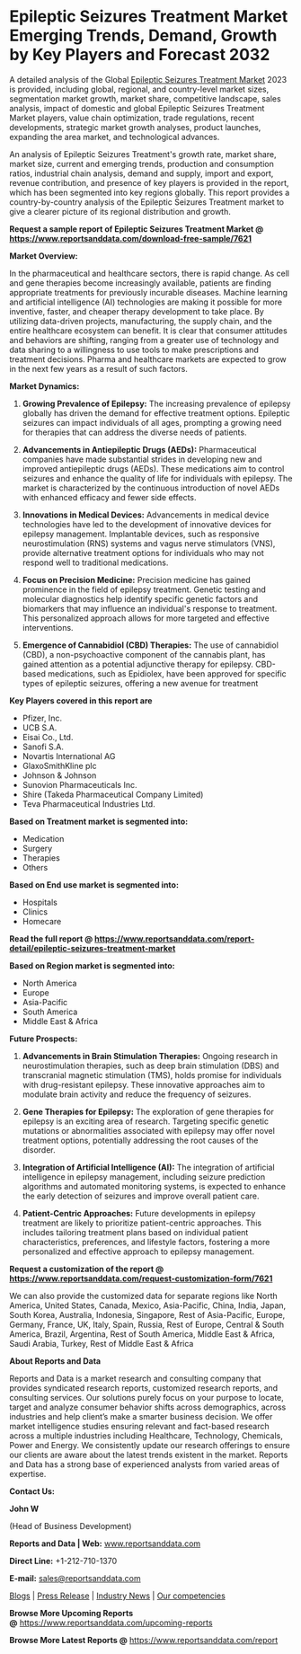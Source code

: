 # Epileptic Seizures Treatment Market Emerging Trends, Demand, Growth by Key Players and Forecast 2032

<p>A detailed analysis of the Global <a href="https://www.reportsanddata.com/report-detail/epileptic-seizures-treatment-market">Epileptic Seizures Treatment Market</a>&nbsp;2023 is provided, including global, regional, and country-level market sizes, segmentation market growth, market share, competitive landscape, sales analysis, impact of domestic and global Epileptic Seizures Treatment Market players, value chain optimization, trade regulations, recent developments, strategic market growth analyses, product launches, expanding the area market, and technological advances.</p>
<p>An analysis of Epileptic Seizures Treatment's growth rate, market share, market size, current and emerging trends, production and consumption ratios, industrial chain analysis, demand and supply, import and export, revenue contribution, and presence of key players is provided in the report, which has been segmented into key regions globally. This report provides a country-by-country analysis of the Epileptic Seizures Treatment market to give a clearer picture of its regional distribution and growth.</p>
<p><strong>Request a sample report of Epileptic Seizures Treatment Market @ <a href="https://www.reportsanddata.com/download-free-sample/7621">https://www.reportsanddata.com/download-free-sample/7621</a></strong></p>
<p><strong>Market Overview:</strong></p>
<p>In the pharmaceutical and healthcare sectors, there is rapid change. As cell and gene therapies become increasingly available, patients are finding appropriate treatments for previously incurable diseases. Machine learning and artificial intelligence (AI) technologies are making it possible for more inventive, faster, and cheaper therapy development to take place. By utilizing data-driven projects, manufacturing, the supply chain, and the entire healthcare ecosystem can benefit. It is clear that consumer attitudes and behaviors are shifting, ranging from a greater use of technology and data sharing to a willingness to use tools to make prescriptions and treatment decisions. Pharma and healthcare markets are expected to grow in the next few years as a result of such factors.</p>
<p><strong>Market Dynamics:</strong></p>
<ol>
<li>
<p><strong>Growing Prevalence of Epilepsy:</strong> The increasing prevalence of epilepsy globally has driven the demand for effective treatment options. Epileptic seizures can impact individuals of all ages, prompting a growing need for therapies that can address the diverse needs of patients.</p>
</li>
<li>
<p><strong>Advancements in Antiepileptic Drugs (AEDs):</strong> Pharmaceutical companies have made substantial strides in developing new and improved antiepileptic drugs (AEDs). These medications aim to control seizures and enhance the quality of life for individuals with epilepsy. The market is characterized by the continuous introduction of novel AEDs with enhanced efficacy and fewer side effects.</p>
</li>
<li>
<p><strong>Innovations in Medical Devices:</strong> Advancements in medical device technologies have led to the development of innovative devices for epilepsy management. Implantable devices, such as responsive neurostimulation (RNS) systems and vagus nerve stimulators (VNS), provide alternative treatment options for individuals who may not respond well to traditional medications.</p>
</li>
<li>
<p><strong>Focus on Precision Medicine:</strong> Precision medicine has gained prominence in the field of epilepsy treatment. Genetic testing and molecular diagnostics help identify specific genetic factors and biomarkers that may influence an individual's response to treatment. This personalized approach allows for more targeted and effective interventions.</p>
</li>
<li>
<p><strong>Emergence of Cannabidiol (CBD) Therapies:</strong> The use of cannabidiol (CBD), a non-psychoactive component of the cannabis plant, has gained attention as a potential adjunctive therapy for epilepsy. CBD-based medications, such as Epidiolex, have been approved for specific types of epileptic seizures, offering a new avenue for treatment</p>
</li>
</ol>
<p><strong>Key Players covered in this report are</strong></p>
<ul>
<li>Pfizer, Inc.</li>
<li>UCB S.A.</li>
<li>Eisai Co., Ltd.</li>
<li>Sanofi S.A.</li>
<li>Novartis International AG</li>
<li>GlaxoSmithKline plc</li>
<li>Johnson &amp; Johnson</li>
<li>Sunovion Pharmaceuticals Inc.</li>
<li>Shire (Takeda Pharmaceutical Company Limited)</li>
<li>Teva Pharmaceutical Industries Ltd.</li>
</ul>
<p><strong>Based on&nbsp;Treatment market is segmented into:</strong></p>
<ul>
<li>Medication</li>
<li>Surgery</li>
<li>Therapies</li>
<li>Others</li>
</ul>
<p><strong>Based on End use market is segmented into:</strong></p>
<ul>
<li>Hospitals</li>
<li>Clinics</li>
<li>Homecare</li>
</ul>
<p><strong>Read the full report @ <a href="https://www.reportsanddata.com/report-detail/epileptic-seizures-treatment-market">https://www.reportsanddata.com/report-detail/epileptic-seizures-treatment-market</a></strong></p>
<p><strong>Based on Region market is segmented into:</strong></p>
<ul>
<li>North America</li>
<li>Europe</li>
<li>Asia-Pacific</li>
<li>South America</li>
<li>Middle East &amp; Africa</li>
</ul>
<p><strong>Future Prospects:</strong></p>
<ol>
<li>
<p><strong>Advancements in Brain Stimulation Therapies:</strong> Ongoing research in neurostimulation therapies, such as deep brain stimulation (DBS) and transcranial magnetic stimulation (TMS), holds promise for individuals with drug-resistant epilepsy. These innovative approaches aim to modulate brain activity and reduce the frequency of seizures.</p>
</li>
<li>
<p><strong>Gene Therapies for Epilepsy:</strong> The exploration of gene therapies for epilepsy is an exciting area of research. Targeting specific genetic mutations or abnormalities associated with epilepsy may offer novel treatment options, potentially addressing the root causes of the disorder.</p>
</li>
<li>
<p><strong>Integration of Artificial Intelligence (AI):</strong> The integration of artificial intelligence in epilepsy management, including seizure prediction algorithms and automated monitoring systems, is expected to enhance the early detection of seizures and improve overall patient care.</p>
</li>
<li>
<p><strong>Patient-Centric Approaches:</strong> Future developments in epilepsy treatment are likely to prioritize patient-centric approaches. This includes tailoring treatment plans based on individual patient characteristics, preferences, and lifestyle factors, fostering a more personalized and effective approach to epilepsy management.</p>
</li>
</ol>
<p><strong>Request a customization of the report @ <a href="https://www.reportsanddata.com/request-customization-form/7621">https://www.reportsanddata.com/request-customization-form/7621</a></strong></p>
<p>We can also provide the customized data for separate regions like North America, United States, Canada, Mexico, Asia-Pacific, China, India, Japan, South Korea, Australia, Indonesia, Singapore, Rest of Asia-Pacific, Europe, Germany, France, UK, Italy, Spain, Russia, Rest of Europe, Central &amp; South America, Brazil, Argentina, Rest of South America, Middle East &amp; Africa, Saudi Arabia, Turkey, Rest of Middle East &amp; Africa</p>
<p><strong>About Reports and Data</strong></p>
<p>Reports and Data is a market research and consulting company that provides syndicated research reports, customized research reports, and consulting services. Our solutions purely focus on your purpose to locate, target and analyze consumer behavior shifts across demographics, across industries and help client&rsquo;s make a smarter business decision. We offer market intelligence studies ensuring relevant and fact-based research across a multiple industries including Healthcare, Technology, Chemicals, Power and Energy. We consistently update our research offerings to ensure our clients are aware about the latest trends existent in the market. Reports and Data has a strong base of experienced analysts from varied areas of expertise.</p>
<p><strong>Contact Us:</strong></p>
<p><strong>John W</strong></p>
<p>(Head of Business Development)</p>
<p><strong>Reports and Data | Web:</strong>&nbsp;<a href="http://www.reportsanddata.com/">www.reportsanddata.com</a></p>
<p><strong>Direct Line:</strong>&nbsp;+1-212-710-1370</p>
<p><strong>E-mail:</strong>&nbsp;<a href="mailto:sales@reportsanddata.com">sales@reportsanddata.com</a></p>
<p><a href="https://www.reportsanddata.com/blogs">Blogs</a>&nbsp;|&nbsp;<a href="https://www.reportsanddata.com/press-release">Press Release</a>&nbsp;|&nbsp;<a href="https://www.reportsanddata.com/market-news">Industry News</a>&nbsp;|&nbsp;<a href="https://www.reportsanddata.com/our-compentances">Our competencies</a></p>
<p><strong>Browse More&nbsp;Upcoming Reports @</strong>&nbsp;<a href="https://www.reportsanddata.com/upcoming-reports">https://www.reportsanddata.com/upcoming-reports</a></p>
<p><strong>Browse More Latest Reports @</strong>&nbsp;<a href="https://www.reportsanddata.com/report">https://www.reportsanddata.com/report</a></p>
